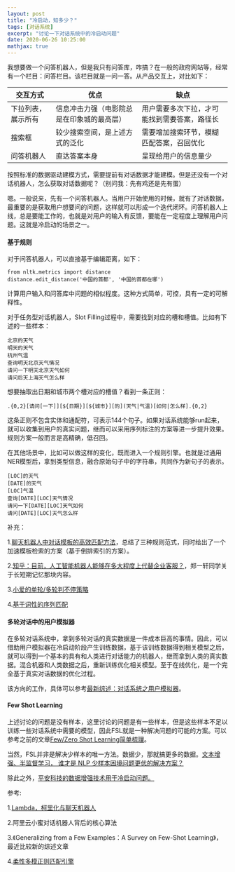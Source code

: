 ```yaml
---
layout: post
title: "冷启动，知多少？"
tags: [对话系统]
excerpt: "讨论一下对话系统中的冷启动问题"
date: 2020-06-26 10:25:00
mathjax: true
---
```


我想要做一个问答机器人，但是我只有问答库，咋搞？在一般的政府网站等，经常有一个栏目：问答栏目。该栏目就是一问一答。从产品交互上，对比如下：

|交互方式|优点|缺点|
|------|------|------|
|下拉列表，展示所有|信息冲击力强（电影院总是在印象城的最高层）|用户需要多次下拉，才可能找到需要答案，路径长|
|搜索框|较少搜索空间，是上述方式的泛化|需要增加搜索环节，模糊匹配答案，召回优化|
|问答机器人|直达答案本身|呈现给用户的信息量少|

按照标准的数据驱动建模方式，需要提前有对话数据才能建模。但是还没有一个对话机器人，怎么获取对话数据呢？（别问我：先有鸡还是先有蛋）

嗯。一般说来，先有一个问答机器人。当用户开始使用的时候，就有了对话数据，最重要的是获取用户想要问的问题，这样就可以形成一个迭代闭环。问答机器人上线，总是要能工作的，也就是对用户的输入有反馈，要能在一定程度上理解用户问题。这就是冷启动的场景之一。

#### 基于规则

对于问答机器人，可以直接基于编辑距离，如下：

```
from nltk.metrics import distance
distance.edit_distance('中国的首都', '中国的首都在哪')
```

计算用户输入和问答库中问题的相似程度。这种方式简单，可控，具有一定的可解释性。

对于任务型对话机器人，Slot Filling过程中，需要找到对应的槽和槽值。比如有下述的一些样本：

```
北京的天气
明天的天气
杭州气温
查询明天北京天气情况
请问一下明天北京天气如何
请问后天上海天气怎么样
```

想要抽取出日期和城市两个槽对应的槽值？看到一条正则：

```
.{0,2}[请问[一下]][${日期}][${城市}][的](天气|气温)[如何|怎么样].{0,2}
```
这条正则不包含实体和通配符，可表示144个句子。如果对话系统能够run起来，就可以收集到用户的真实问题，继而可以采用序列标注的方案等进一步提升效果。规则方案一般而言是高精确，低召回。

在其他场景中，比如可以做这样的变化，既而进入一个规则引擎。也就是过通用NER模型后，拿到类型信息，融合原始句子中的字符串，共同作为新句子的表示。

```
[LOC]的天气
[DATE]的天气
[LOC]气温
查询[DATE][LOC]天气情况
请问一下[DATE][LOC]天气如何
请问[DATE][LOC]天气怎么样
```

补充：

1.[聊天机器人中对话模板的高效匹配方法](https://blog.csdn.net/malefactor/article/details/52166235)，总结了三种规则范式，同时给出了一个加速模板检索的方案（基于倒排索引的方案）。

2.[知乎：目前，人工智能机器人能够在多大程度上代替企业客服？](https://www.zhihu.com/question/42988490/answer/153685380?utm_source=wechat_session&utm_medium=social&s_s_i=T8t%2BkZBClNuN%2FxlGmH%2FFbC1oUw6vIlOGjjPwhUdG7QA%3D&s_r=1&from=singlemessage)，郑一轩同学关于长短期记忆那块内容。

3.[小爱的单轮/多轮判不停策略](https://mp.weixin.qq.com/s?__biz=MzU2ODY2MTUwNQ==&mid=2247484059&idx=1&sn=f10fd8232df41452e17a749ac0e13ecb&chksm=fc8bc1f5cbfc48e36426ed593e6ee834f5793898d968e2a02a0f86b16af5f60f74c9085bc021&mpshare=1&scene=23&srcid&sharer_sharetime=1593437525269&sharer_shareid=0e8353dcb5f53b85da8e0afe73a0021b%23rd)

4.[基于词性的序列匹配](https://blog.csdn.net/weixin_34292287/article/details/91882974)


#### 多轮对话中的用户模拟器

在多轮对话系统中，拿到多轮对话的真实数据是一件成本巨高的事情。因此，可以借助用户模拟器在冷启动阶段产生训练数据，基于该训练数据得到相关模型之后，就可以得到一个基本的具有和人类进行对话能力的机器人，继而拿到人类的真实数据。混合机器和人类数据之后，重新训练优化相关模型。至于在线优化，是一个完全基于真实对话数据的优化过程。

该方向的工作，具体可以参考[最新综述：对话系统之用户模拟器](https://blog.csdn.net/c9Yv2cf9I06K2A9E/article/details/98549007)。

#### Few Shot Learning

上述讨论的问题是没有样本，这里讨论的问题是有一些样本，但是这些样本不足以训练一些对话系统中需要的模型，因此FSL就是一种解决问题的可能的方案。可以参考之前的文章[Few/Zero Shot Learning简单梳理](https://zhpmatrix.github.io/2020/02/14/shot-learning/)。

当然，FSL并非是解决少样本的唯一方法。数据少，那就搞更多的数据。[⽂本增强、半监督学习， 谁才是 NLP 少样本困境问题更优的解决⽅案？](https://cloud.tencent.com/developer/article/1648459)

除此之外，[平安科技的数据增强技术用于冷启动问题。](https://zhuanlan.zhihu.com/p/112877845)

参考:

1.[Lambda，柯里化与聊天机器人](https://zhuanlan.zhihu.com/p/100084125)

2.阿⾥云⼩蜜对话机器⼈背后的核⼼算法

3.《Generalizing from a Few Examples：A Survey on Few-Shot Learning》，最近比较新的综述文章

4.[柔性多模正则匹配引擎](https://mp.weixin.qq.com/s?__biz=MzU1NTMyOTI4Mw==&mid=2247507605&idx=2&sn=d4cfd8834f03a77936300536f4667769&chksm=fbd76cf9cca0e5effd671ebcf1bbde3bca4e141ef9ed42cd3723d094b65e6d5f227e1f1e8dd5&mpshare=1&scene=23&srcid=1129HUwTr4VcmjhR0aMPfwJ9&sharer_sharetime=1606586665741&sharer_shareid=0e8353dcb5f53b85da8e0afe73a0021b%23rd)
